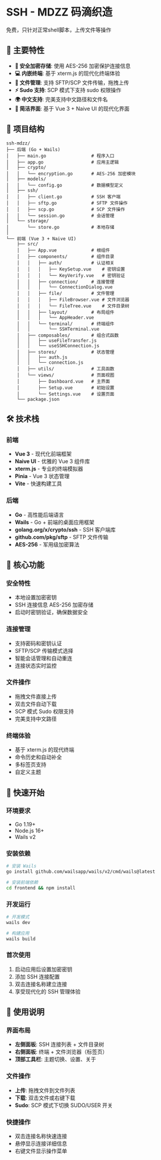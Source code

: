 # SSH - MDZZ 码滴织造

免费，只针对正常shell脚本，上传文件等操作

## 🚀 主要特性

- **🔐 安全加密存储**: 使用 AES-256 加密保护连接信息
- **💻 内嵌终端**: 基于 xterm.js 的现代化终端体验
- **📁 文件管理**: 支持 SFTP/SCP 文件传输，拖拽上传
- **⚡ Sudo 支持**: SCP 模式下支持 sudo 权限操作
- **🌍 中文支持**: 完美支持中文路径和文件名
- **🎯 简洁界面**: 基于 Vue 3 + Naive UI 的现代化界面

## 📁 项目结构

```
ssh-mdzz/
├── 后端 (Go + Wails)
│   ├── main.go                 # 程序入口
│   ├── app.go                  # 应用主逻辑
│   ├── crypto/
│   │   └── encryption.go       # AES-256 加密模块
│   ├── models/
│   │   └── config.go           # 数据模型定义
│   ├── ssh/
│   │   ├── client.go           # SSH 客户端
│   │   ├── sftp.go             # SFTP 文件操作
│   │   ├── scp.go              # SCP 文件操作
│   │   └── session.go          # 会话管理
│   └── storage/
│       └── store.go            # 本地存储
│
└── 前端 (Vue 3 + Naive UI)
    ├── src/
    │   ├── App.vue             # 根组件
    │   ├── components/         # 组件目录
    │   │   ├── auth/           # 认证相关
    │   │   │   ├── KeySetup.vue    # 密钥设置
    │   │   │   └── KeyVerify.vue   # 密钥验证
    │   │   ├── connection/     # 连接管理
    │   │   │   └── ConnectionDialog.vue
    │   │   ├── file/           # 文件管理
    │   │   │   ├── FileBrowser.vue # 文件浏览器
    │   │   │   └── FileTree.vue    # 文件目录树
    │   │   ├── layout/         # 布局组件
    │   │   │   └── AppHeader.vue
    │   │   └── terminal/       # 终端组件
    │   │       └── SSHTerminal.vue
    │   ├── composables/        # 组合式函数
    │   │   ├── useFileTransfer.js
    │   │   └── useSSHConnection.js
    │   ├── stores/             # 状态管理
    │   │   ├── auth.js
    │   │   └── connection.js
    │   ├── utils/              # 工具函数
    │   └── views/              # 页面视图
    │       ├── Dashboard.vue   # 主界面
    │       ├── Setup.vue       # 初始设置
    │       └── Settings.vue    # 设置页面
    └── package.json
```

## 🛠️ 技术栈

### 前端
- **Vue 3** - 现代化前端框架
- **Naive UI** - 优雅的 Vue 3 组件库
- **xterm.js** - 专业的终端模拟器
- **Pinia** - Vue 3 状态管理
- **Vite** - 快速构建工具

### 后端
- **Go** - 高性能后端语言
- **Wails** - Go + 前端的桌面应用框架
- **golang.org/x/crypto/ssh** - SSH 客户端库
- **github.com/pkg/sftp** - SFTP 文件传输
- **AES-256** - 军用级加密算法

## 🎯 核心功能

### 安全特性
- 本地设置加密密钥
- SSH 连接信息 AES-256 加密存储
- 启动时密钥验证，确保数据安全

### 连接管理
- 支持密码和密钥认证
- SFTP/SCP 传输模式选择
- 智能会话管理和自动重连
- 连接状态实时监控

### 文件操作
- 拖拽文件直接上传
- 双击文件自动下载
- SCP 模式 Sudo 权限支持
- 完美支持中文路径

### 终端体验
- 基于 xterm.js 的现代终端
- 命令历史和自动补全
- 多标签页支持
- 自定义主题

## 🚀 快速开始

### 环境要求
- Go 1.19+
- Node.js 16+
- Wails v2

### 安装依赖
```bash
# 安装 Wails
go install github.com/wailsapp/wails/v2/cmd/wails@latest

# 安装前端依赖
cd frontend && npm install
```

### 开发运行
```bash
# 开发模式
wails dev

# 构建应用
wails build
```

### 首次使用
1. 启动应用后设置加密密钥
2. 添加 SSH 连接配置
3. 双击连接名称建立连接
4. 享受现代化的 SSH 管理体验

## 📝 使用说明

### 界面布局
- **左侧面板**: SSH 连接列表 + 文件目录树
- **右侧面板**: 终端 + 文件浏览器（标签页）
- **顶部工具栏**: 主题切换、设置、关于

### 文件操作
- **上传**: 拖拽文件到文件列表
- **下载**: 双击文件或右键下载
- **Sudo**: SCP 模式下切换 SUDO/USER 开关

### 快捷操作
- 双击连接名称快速连接
- 悬停显示连接详细信息
- 右键文件显示操作菜单
